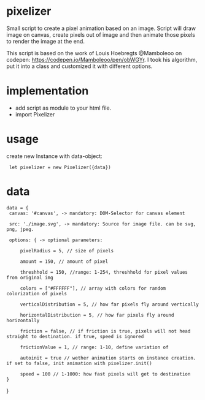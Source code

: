 # pixelizer
Small script to create a pixel animation based on an image. Script will draw image on canvas, create pixels out of image and then animate those pixels to render the image at the end. 

This script is based on the work of Louis Hoebregts @Mamboleoo on codepen: https://codepen.io/Mamboleoo/pen/obWGYr. I took his algorithm, put it into a class and customized it with different options.

# implementation
- add script as module to your html file.
- import Pixelizer 

# usage
create new Instance with data-object: 
     
     let pixelizer = new Pixelizer({data})

# data
    data = {
     canvas: '#canvas', -> mandatory: DOM-Selector for canvas element

     src: './image.svg', -> mandatory: Source for image file. can be svg, png, jpeg.

     options: { -> optional parameters:

         pixelRadius = 5, // size of pixels

         amount = 150, // amount of pixel

         threshhold = 150, //range: 1-254, threshhold for pixel values from original img

         colors = ["#FFFFFF"], // array with colors for random colorization of pixels

         verticalDistribution = 5, // how far pixels fly around vertically

         horizontalDistribution = 5, // how far pixels fly around horizontally

         friction = false, // if friction is true, pixels will not head straight to destination. if true, speed is ignored

         frictionValue = 1, // range: 1-10, define variation of 

         autoinit = true // wether animation starts on instance creation. if set to false, init animation with pixelizer.init()

         speed = 100 // 1-1000: how fast pixels will get to destination
    }
   }
